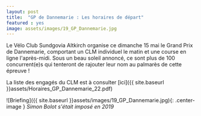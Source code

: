 ```yaml
---
layout: post
title:  "GP de Dannemarie : Les horaires de départ"
featured : yes
image: assets/images/19_GP_Dannemarie.jpg
---
```


Le Vélo Club Sundgovia Altkirch organise ce dimanche 15 mai le Grand Prix de Dannemarie, comportant un CLM individuel le matin et une course en ligne l'après-midi. Sous un beau soleil annoncé, ce sont plus de 100 concurrent(e)s qui tenteront de rajouter leur nom au palmarès de cette épreuve !

La liste des engagés du CLM est à consulter [ici]({{ site.baseurl }}assets/Horaires_GP_Dannemarie_22.pdf)

![Briefing]({{ site.baseurl }}assets/images/19_GP_Dannemarie.jpg){: .center-image }
_Simon Bolot s'était imposé en 2019_


















